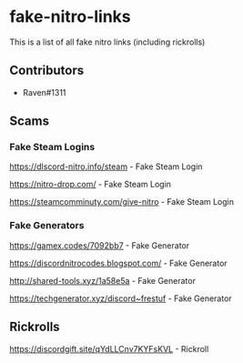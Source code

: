# fake-nitro-links
This is a list of all fake nitro links (including rickrolls)

## Contributors
 - Raven#1311

## Scams

### Fake Steam Logins

https://dlscord-nitro.info/steam - Fake Steam Login

https://nitro-drop.com/ - Fake Steam Login
 
https://steamcomminuty.com/give-nitro - Fake Steam Login

### Fake Generators

https://gamex.codes/7092bb7 - Fake Generator

https://discordnitrocodes.blogspot.com/ - Fake Generator

http://shared-tools.xyz/1a58e5a - Fake Generator

https://techgenerator.xyz/discord~frestuf - Fake Generator

## Rickrolls

https://discordgift.site/qYdLLCnv7KYFsKVL - Rickroll




